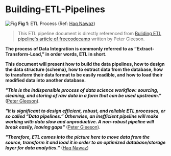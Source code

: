 # Building-ETL-Pipelines

![Fig](https://miro.medium.com/max/720/1*audZQV_S1dRMgtIs2QHfLg.png)
__Fig 1__: ETL Process (Ref: [Haq Nawaz](https://blog.devgenius.io/how-to-build-an-etl-pipeline-with-python-1b78407c3875))


> This ETL pipeline document is directly referenced from [Buliding ETL pipeline's article of freecodecamp](https://www.freecodecamp.org/news/sqlalchemy-makes-etl-magically-easy-ab2bd0df928/) written by Peter Gleeson. 

__The process of Data Integration is commonly referred to as “Extract-Transform-Load,” in order words, ETL in short.__

 
__This document will present how to build the data pipelines, how to design the data structure (schema), how to extract data from the database, how to transform their data format to be easily readible, and how to load their modified data into another database.__


___"This is the indispensible process of data science workflow: sourcing, cleaning, and storing of raw data in a form that can be used upstream."___ ([Peter Gleeson](https://www.freecodecamp.org/news/sqlalchemy-makes-etl-magically-easy-ab2bd0df928/)).

___"It is significant to design efficient, robust, and reliable ETL processes, or so called “Data pipelines.” Otherwise, an inefficient pipeline will make working with data slow and unproductive. A non-robust pipeline will break easily, leaving gaps"___ ([Peter Gleeson](https://www.freecodecamp.org/news/sqlalchemy-makes-etl-magically-easy-ab2bd0df928/)).

___"Therefore, ETL comes into the picture here to move data from the source, transform it and load it in order to an optimized database/storage layer for data analytics."___ ([Haq Nawaz](https://blog.devgenius.io/how-to-build-an-etl-pipeline-with-python-1b78407c3875))
 
